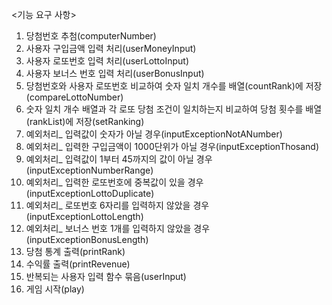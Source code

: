 <기능 요구 사항> 

1. 당첨번호 추첨(computerNumber)
2. 사용자 구입금액 입력 처리(userMoneyInput)
3. 사용자 로또번호 입력 처리(userLottoInput)
4. 사용자 보너스 번호 입력 처리(userBonusInput)
5. 당첨번호와 사용자 로또번호 비교하여 숫자 일치 개수를 배열(countRank)에 저장(compareLottoNumber)
6. 숫자 일치 개수 배열과 각 로또 당첨 조건이 일치하는지 비교하여 당첨 횟수를 배열(rankList)에 저장(setRanking)
7. 예외처리_ 입력값이 숫자가 아닐 경우(inputExceptionNotANumber)
8. 예외처리_ 입력한 구입금액이 1000단위가 아닐 경우(inputExceptionThosand)
9. 예외처리_ 입력값이 1부터 45까지의 값이 아닐 경우(inputExceptionNumberRange)
10. 예외처리_ 입력한 로또번호에 중복값이 있을 경우(inputExceptionLottoDuplicate)
11. 예외처리_ 로또번호 6자리를 입력하지 않았을 경우(inputExceptionLottoLength)
12. 예외처리_ 보너스 번호 1개를 입력하지 않았을 경우(inputExceptionBonusLength)
13. 당첨 통계 출력(printRank)
14. 수익률 출력(printRevenue)
15. 반복되는 사용자 입력 함수 묶음(userInput)
16. 게임 시작(play)